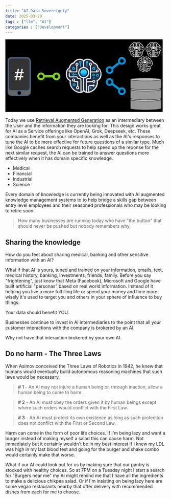 ```yaml
---
title: "AI Data Sovereignty"
date: 2025-03-20
tags : ["llm", "AI"]
categories : ["Development"]
---
```

![](/assets/img/fullaware-ai-workflow.png)
<!--more-->


Today we use [Retrieval Augmented Generation](https://en.wikipedia.org/wiki/Retrieval-augmented_generation) as an intermediary between the User and the information they are looking for.  This design works great for AI as a Service offerings like OpenAI, Grok, Deepseek, etc. These companies benefit from your interactions as well as the AI's responses to tune the AI to be more effective for future questions of a similar type.  Much like Google caches search requests to help speed up the reponse for the next similar request, the AI can be trained to answer questions more effectively when it has domain specific knowledge.

- Medical
- Financial
- Industrial
- Science

Every domain of knowledge is currently being innovated with AI augmented knowledge management systems to to help bridge a skills gap between entry level employees and their seasoned professionals who may be looking to retire soon.   

> How many businesses are running today who have "the button" that should never be pushed but nobody remembers why.

## Sharing the knowledge
How do you feel about sharing medical, banking and other sensitive information with an AI?  

What if that AI is yours, tuned and trained on your information, emails, text, medical history, banking, investments, friends, family.  Before you say "frightening", just know that Meta (Facebook), Microsoft and Google have built artificial "personas" based on real world information.  Instead of it helping you live a more fulfilling life or spend your money and time more wisely it's used to target you and others in your sphere of influence to buy things.

Your data should benefit YOU.

Businesses continue to invest in AI intermediaries to the point that all your customer interactions with the company is brokered by an AI. 

Why not have that interaction brokered by your own AI.

## Do no harm - The Three Laws

When Asimov conceived the Three Laws of Robotics in 1942, he knew that humans would eventually build autonomous reasoning machines that such laws would be necessary.

>**# 1** - An AI may not injure a human being or, through inaction, allow a human being to come to harm.

>**# 2** - An AI must obey the orders given it by human beings except where such orders would conflict with the First Law.

>**# 3** - An AI must protect its own existence as long as such protection does not conflict with the First or Second Law.

Harm can come in the form of poor life choices. If I'm being lazy and want a burger instead of making myself a salad this can cause harm.  Not immediately but it certainly wouldn't be in my best interest if I knew my LDL was high in my last blood test and going for the burger and shake combo would certainly make that worse.  

What if our AI could look out for us by making sure that our pantry is stocked with healthy choices.  So at 7PM on a Tuesday night I start a search for "Burgers near me" my AI might remind me that I have all the ingredients to make a delicious chikpea salad.  Or if I'm insisting on being lazy here are some vegan restaurants nearby that offer delivery with recommended dishes from each for me to choose.
